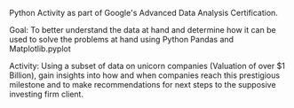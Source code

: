 Python Activity as part of Google's Advanced Data Analysis Certification.

Goal: To better understand the data at hand and determine how it can be used to solve the problems at hand using Python Pandas and Matplotlib.pyplot

Activity: Using a subset of data on unicorn companies (Valuation of over $1 Billion), gain insights into how and when companies reach this prestigious milestone 
and to make recommendations for next steps to the supposive investing firm client.
